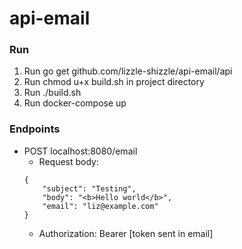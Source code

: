 # api-email

### Run
1. Run go get github.com/lizzle-shizzle/api-email/api
2. Run chmod u+x build.sh in project directory
3. Run ./build.sh
4. Run docker-compose up

### Endpoints
- POST localhost:8080/email
	- Request body:
	```
	{
		"subject": "Testing",
		"body": "<b>Hello world</b>",
		"email": "liz@example.com"
	}
	```
	- Authorization: Bearer [token sent in email]
